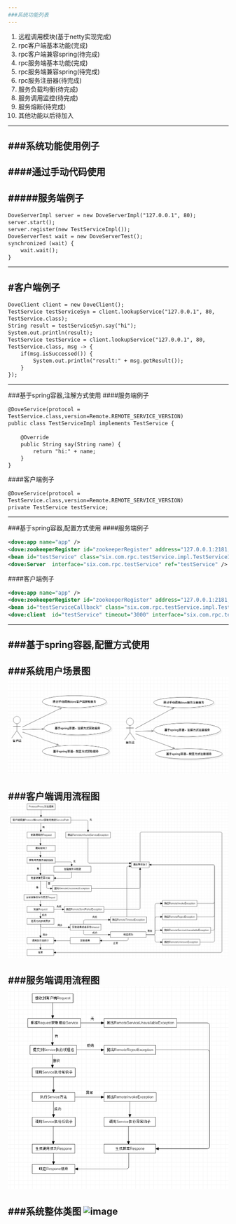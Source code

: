 ```yaml
---
###系统功能列表
---
```

1.	远程调用模块(基于netty实现完成)
2.	rpc客户端基本功能(完成)
3.	rpc客户端兼容spring(待完成)
4.	rpc服务端基本功能(完成)
5.	rpc服务端兼容spring(待完成)
6.	rpc服务注册器(待完成)
7.	服务负载均衡(待完成)
8.	服务调用监控(待完成)
9.	服务熔断(待完成)
10.	其他功能以后待加入
---
###系统功能使用例子
---
####通过手动代码使用
---
#####服务端例子
---
```
DoveServerImpl server = new DoveServerImpl("127.0.0.1", 80);
server.start();
server.register(new TestServiceImpl());
DoveServerTest wait = new DoveServerTest();
synchronized (wait) {
	wait.wait();
}
```
---
#客户端例子
---
```
DoveClient client = new DoveClient();
TestService testServiceSyn = client.lookupService("127.0.0.1", 80, TestService.class);
String result = testServiceSyn.say("hi");
System.out.println(result);
TestService testService = client.lookupService("127.0.0.1", 80, TestService.class, msg -> {
	if(msg.isSuccessed()) {
		System.out.println("result:" + msg.getResult());
	}
});
```
---
###基于spring容器,注解方式使用
####服务端例子
```
@DoveService(protocol = TestService.class,version=Remote.REMOTE_SERVICE_VERSION)
public class TestServiceImpl implements TestService {

	@Override
	public String say(String name) {
		return "hi:" + name;
	}
}
```
####客户端例子
```
@DoveService(protocol = TestService.class,version=Remote.REMOTE_SERVICE_VERSION)
private TestService testService;
```
---
###基于spring容器,配置方式使用
####服务端例子
```xml
<dove:app name="app" />
<dove:zookeeperRegister id="zookeeperRegister" address="127.0.0.1:2181;127.0.0.1:2182;127.0.0.1:2183" />
<bean id="testService" class="six.com.rpc.testService.impl.TestServiceImpl"/>
<dove:Server  interface="six.com.rpc.testService" ref="testService" />
```
####客户端例子
```xml
<dove:app name="app" />
<dove:zookeeperRegister id="zookeeperRegister" address="127.0.0.1:2181;127.0.0.1:2182;127.0.0.1:2183" />
<bean id="testServiceCallback" class="six.com.rpc.testService.impl.TestServiceCallback"/>
<dove:client  id="testService" timeout="3000" interface="six.com.rpc.testService" callback="testServiceCallback" />
```
---
###基于spring容器,配置方式使用
---
###系统用户场景图
![image](https://github.com/scanry/dove/blob/master/design/%E7%B3%BB%E7%BB%9F%E7%94%A8%E6%88%B7%E5%9C%BA%E6%99%AF%E5%9B%BE.png)
---
###客户端调用流程图
![image](https://github.com/scanry/dove/blob/master/design/%E5%AE%A2%E6%88%B7%E7%AB%AF%E8%BF%9C%E7%A8%8B%E8%B0%83%E7%94%A8%E6%B5%81%E7%A8%8B%E5%9B%BE.png)
---
###服务端调用流程图
![image](https://github.com/scanry/dove/blob/master/design/%E6%9C%8D%E5%8A%A1%E7%AB%AF%E6%9C%AC%E5%9C%B0%E8%B0%83%E7%94%A8%E6%B5%81%E7%A8%8B%E5%9B%BE.png)
---
###系统整体类图
![image](https://github.com/scanry/dove/blob/master/design/%E7%B3%BB%E7%BB%9F%E6%95%B4%E4%BD%93%E7%B1%BB%E5%9B%BE.png)
---
           
